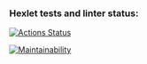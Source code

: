 ### Hexlet tests and linter status:
[![Actions Status](https://github.com/Ky3mu40FF/python-project-lvl1/workflows/hexlet-check/badge.svg)](https://github.com/Ky3mu40FF/python-project-lvl1/actions)

[![Maintainability](https://api.codeclimate.com/v1/badges/a99a88d28ad37a79dbf6/maintainability)](https://codeclimate.com/github/codeclimate/codeclimate/maintainability)
